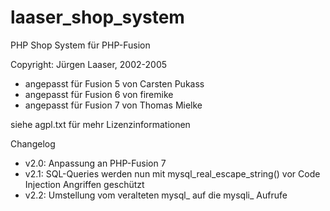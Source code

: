 # laaser_shop_system
PHP Shop System für PHP-Fusion

Copyright: Jürgen Laaser, 2002-2005
* angepasst für Fusion 5 von Carsten Pukass
* angepasst für Fusion 6 von firemike
* angepasst für Fusion 7 von Thomas Mielke

siehe agpl.txt für mehr Lizenzinformationen

Changelog
* v2.0: Anpassung an PHP-Fusion 7
* v2.1: SQL-Queries werden nun mit mysql_real_escape_string() vor Code Injection Angriffen geschützt
* v2.2: Umstellung vom veralteten mysql_ auf die mysqli_ Aufrufe

